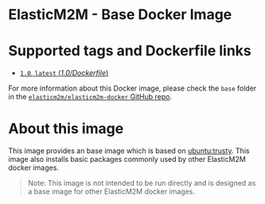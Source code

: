 ElasticM2M - Base Docker Image
==============================

# Supported tags and Dockerfile links

- [`1.0`, `latest` (*1.0/Dockerfile*)](https://github.com/elasticm2m/elasticm2m-docker/blob/master/base/1.0/Dockerfile)

For more information about this Docker image, please check the `base` folder in the [`elasticm2m/elasticm2m-docker` GitHub repo](https://github.com/elasticm2m/elasticm2m-docker).

# About this image

This image provides an base image which is based on [ubuntu:trusty](https://registry.hub.docker.com/_/ubuntu/).  This image also installs basic packages commonly used by other ElasticM2M docker images.

> Note: This image is not intended to be run directly and is designed as a base image for other ElasticM2M docker images.